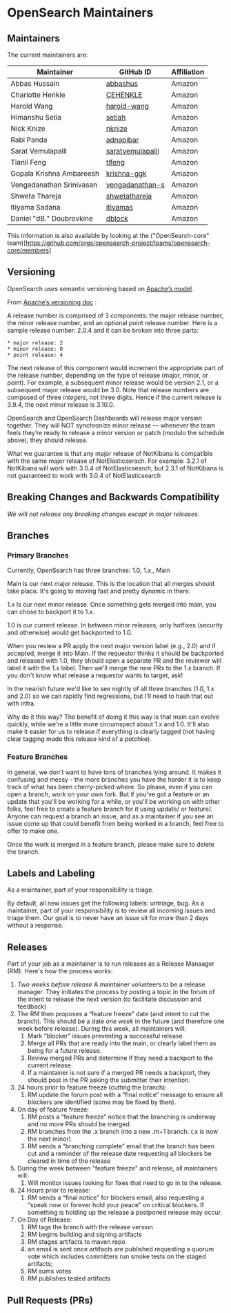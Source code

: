 # OpenSearch Maintainers

## Maintainers

The current maintainers are:

| Maintainer | GitHub ID | Affiliation |
| --------------- | --------- | ----------- |
| Abbas Hussain | [abbashus](https://github.com/abbashus) | Amazon |
| Charlotte Henkle | [CEHENKLE](https://github.com/CEHENKLE) | Amazon |
| Harold Wang | [harold-wang](https://github.com/harold-wang) | Amazon |
| Himanshu Setia | [setiah](https://github.com/setiah) | Amazon |
| Nick Knize | [nknize](https://github.com/nknize) | Amazon |
| Rabi Panda | [adnapibar](adnapibar) | Amazon |
| Sarat Vemulapalli | [saratvemulapalli](https://github.com/saratvemulapalli) | Amazon |
| Tianli Feng | [tlfeng](https://github.com/tlfeng) | Amazon |
| Gopala Krishna Ambareesh | [krishna-ggk](https://github.com/krishna-ggk) |Amazon |
| Vengadanathan Srinivasan | [vengadanathan-s](https://github.com/vengadanathan-s) | Amazon |
| Shweta Thareja |[shwetathareja](https://github.com/shwetathareja) | Amazon |
| Itiyama Sadana | [itiyamas](https://github.com/itiyamas) | Amazon |
| Daniel "dB." Doubrovkine | [dblock](https://github.com/dblock) | Amazon |

This information is also available by looking at the ("OpenSearch-core" team)[https://github.com/orgs/opensearch-project/teams/opensearch-core/members]

## Versioning

OpenSearch uses semantic versioning based on [Apache’s model](https://commons.apache.org/releases/versioning.html).  

From [Apache’s versioning doc](https://commons.apache.org/releases/versioning.html) : 

A release number is comprised of 3 components: the major release number, the minor release number, and an optional point release number. Here is a sample release number:
2.0.4
and it can be broken into three parts:

    * major release: 2
    * minor release: 0
    * point release: 4

The next release of this component would increment the appropriate part of the release number, depending on the type of release (major, minor, or point). For example, a subsequent minor release would be version 2.1, or a subsequent major release would be 3.0.
Note that release numbers are composed of three _integers_, not three digits. Hence if the current release is 3.9.4, the next minor release is 3.10.0.

OpenSearch and OpenSearch Dashboards will release major version together.   They will NOT synchronize minor release — whenever the team feels they’re ready to release a minor version or patch (modulo the schedule above), they should release.   

What we guarantee is that any major release of NotKibana is compatible with the same major release of NotElasticserach.  For example:   3.2.1 of NotKibana will work with 3.0.4 of NotElasticsearch, but 2.3.1 of NotKibana is not guaranteed to work with 3.0.4 of NotElasticsearch

## Breaking Changes and Backwards Compatibility

*We will not release any breaking changes except in major releases.* 

## Branches

### Primary Branches 
Currently, OpenSearch has three branches: 1.0, 1.x., Main

Main is our next major release. This is the location that all merges should take place. It's going to moving fast and pretty dynamic in there.

1.x Is our next minor release. Once something gets merged into main, you can chose to backport it to 1.x.

1.0 is our current release. In between minor releases, only hotfixes (security and otherwise) would get backported to 1.0.

When you review a PR apply the next major version label (e.g., 2.0) and if accepted, merge it into Main. If the requestor thinks it should be backported and released with 1.0, they should open a separate PR and the reviewer will label it with the 1.x label. Then we'll merge the new PRs to the 1.x branch. If you don't know what release a requestor wants to target, ask!

In the nearish future we'd like to see nightly of all three branches (1.0, 1.x and 2.0) so we can rapidly find regressions, but I'll need to hash that out with infra.

Why do it this way?
The benefit of doing it this way is that main can evolve quickly, while we're a little more circumspect about 1.x and 1.0. It'll also make it easier for us to release if everything is clearly tagged (not having clear tagging made this release kind of a potchke).

### Feature Branches
In general, we don't want to have tons of branches lying around. It makes it confusing and messy - the more branches you have the harder it is to keep track of what has been cherry-picked where.  So please, even if you can open a branch, work on your own fork.  But if you've got a feature or an update that you'll be working for a while, or you'll be working on with other folks, feel free to create a feature branch for it using update/<thing> or feature/<thing>.  Anyone can request a branch an issue, and as a maintainer if you see an issue come up that could benefit from being worked in a branch, feel free to offer to make one. 

Once the work is merged in a feature branch, please make sure to delete the branch.  

## Labels and Labeling 

As a maintainer, part of your responsibility is triage.  

By default, all new issues get the following labels:  untriage, bug.  As a maintainer, part of your responsibility is to review all incoming issues and triage them.  Our goal is to never have an issue sit for more than 2 days without a response.  


## Releases

Part of your job as a maintainer is to run releases as a Release Manaager (RM).  Here's how the process works:

1. *Two weeks before release* A maintainer volunteers to be a release manager.  They initiates the process by posting a topic in the forum of the intent to release the next version (to facilitate discussion and feedback)
2. The RM then proposes a “feature freeze” date (and intent to cut the branch).  This should be a date  *one week* in the future (and therefore one week before release).  During this week, all maintainers will: 
	1. Mark “blocker” issues preventing a successful release
	2. Merge all PRs that are ready into the main, or clearly label them as being for a future release.  
	3. Review merged PRs and determine if they need a backport to the current release. 
	4. If a maintainer is not sure if a merged PR needs a backport, they should post in the PR asking the submitter their intention. 
3. 24 hours prior to feature freeze (cutting the branch):
    1. RM update the forum post with a “final notice“ message to ensure all blockers are identified (some may be fixed by then).
4. On day of feature freeze:
    1. RM posts a “feature freeze” notice that the branching is underway and no more PRs should be merged.
    2. RM branches from the .x branch into a new .m+1 branch. (.x is now the next minor)
    3. RM sends a “branching complete” email that the branch has been cut and a reminder of the release date requesting all blockers be cleared in time of the release
5. During the week between "feature freeze" and release, all maintainers will:
	1. Will monitor issues looking for fixes that need to go in to the release. 
5. 24 Hours prior to release:
    1. RM sends a “final notice” for blockers email; also requesting a “speak now or forever hold your peace” on critical blockers. If something is holding up the release a postponed release may occur.
6. On Day of Release:
    1. RM tags the branch with the release version
    2. RM begins building and signing artifacts
    3. RM stages artifacts to maven repo 
    4. an email is sent once artifacts are published requesting a quorum vote which includes committers run smoke tests on the staged artifacts;
    5. RM sums votes 
    6. RM publishes tested artifacts


## Pull Requests (PRs)
